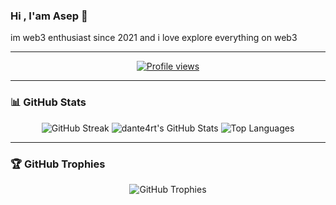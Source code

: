 ### Hi , I'am Asep 👋 

im web3 enthusiast since 2021 and i love explore everything on web3 

---

<p align="center">
  <a href="https://github.com/dante4rt"><img src="https://komarev.com/ghpvc/?username=0xasep&style=flat-square" alt="Profile views"/></a>
</p>

---

### 📊 GitHub Stats
<p align="center">
  <img src="https://github-readme-streak-stats.herokuapp.com/?user=0xasep&theme=radical" alt="GitHub Streak"/>
  <img src="https://github-readme-stats.vercel.app/api?username=0xasep&show_icons=true&theme=radical" alt="dante4rt's GitHub Stats"/>
  <img src="https://github-readme-stats.vercel.app/api/top-langs/?username=0xasep&theme=radical&layout=compact" alt="Top Languages"/>
</p>

---

### 🏆 GitHub Trophies
<p align="center">
  <img src="https://github-profile-trophy.vercel.app/?username=0xasep&theme=radical&column=7" alt="GitHub Trophies"/>
</p>
